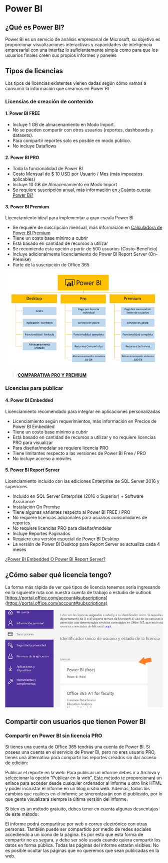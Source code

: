 # Power BI

## ¿Qué es Power BI?
Power BI es un servicio de análisis empresarial de Microsoft, su objetivo es proporcionar visualizaciones interactivas y capacidades de inteligencia empresarial con una interfaz lo suficientemente simple como para que los usuarios finales creen sus propios informes y paneles

## Tipos de licencias

Los tipos de licencias existentes vienen dadas según cómo vamos a consumir la información que creamos en Power BI

### Licensias de creación de contenido
#### 1. Power BI FREE
- Incluye 1 GB de almacenamiento en Modo Import.
- No se pueden compartir con otros usuarios (reportes, dashboards y datasets).
- Para compartir reportes solo es posible en modo público.
- No incluye Dataflows

#### 2. Power BI PRO
- Toda la funcionalidad de Power BI
- Costo Mensual de $ 10 USD por Usuario / Mes (más impuestos aplicables)
- Incluye 10 GB de Almacenamiento en Modo Import
- Se requiere suscripción anual, más información en [¿Cuánto cuesta Power BI?](https://powerbi.microsoft.com/es-es/pricing/)

#### 3. Power BI Premium
Licenciamiento ideal para implementar a gran escala Power BI

- Se requiere de suscripción mensual, más información en [Calculadora de Power BI Premium](https://powerbi.microsoft.com/es-es/calculator/)
- Tiene un costo base mínimo a cubrir
- Está basado en cantidad de recursos a utilizar
- Se recomienda esta opción a partir de 500 usuarios (Costo-Beneficio)
- Incluye adicionalmente licenciamiento de Power BI Report Server (On-Premise)
- Parte de la suscripción de Office 365

![Tabla_diferencias_licencia](https://github.com/alejandroasc96/Power-BI/blob/master/images/Power-BI-Licencias.png?raw=true)

> [**COMPARATIVA PRO Y PREMIUM**](https://powerbi.microsoft.com/es-es/pricing/#powerbi-comparison-table)

### Licencias para publicar

#### 4. Power BI Embedded
Licenciamiento recomendado para integrar en aplicaciones personalizadas

- Licenciamiento según requerimientos, más información en Precios de Power BI Embedded
- Tiene un costo base mínimo a cubrir
- Está basado en cantidad de recursos a utilizar y no requiere licencias PRO para visualizar
- Para diseñar/modelar se requiere licencia PRO
- Tiene limitantes respecto a las versiones de Power BI Free / PRO
- No incluye acceso a móviles

#### 5. Power BI Report Server
Licenciamiento incluido con las ediciones Enterprise de SQL Server 2016 y superiores

- Incluido en SQL Server Enterprise (2016 o Superior) + Software Assurance
- Instalación On Premise
- Tiene algunas variantes respecto al Power BI FREE / PRO
- No requiere licencias adicionales para usuarios consumidores de reportes
- No requiere licencias PRO para diseñar/modelar
- Incluye Reportes Paginados
- Requiere una versión especial de Power BI Desktop
- La versión de Power BI Desktop para Report Server se actualiza cada 4 meses

[¿Power BI Embedded O Power BI Report Server?]()


## ¿Cómo saber qué licencia tengo?
La forma más rápida de ver qué tipos de licencia tenemos sería ingresando en la siguiente ruta con nuestra cuenta de trabajo o estudio de outlook [https://portal.office.com/account#subscriptions](https://portal.office.com/account#subscriptions)

![foto_tipo_licencia](https://github.com/alejandroasc96/Power-BI/blob/master/images/resumen_tipo_licencia.png?raw=true)

## Compartir con usuarios que tienen Power BI

### Compartir en Power BI sin licencia PRO
Si tienes una cuenta de Office 365 tendrás una cuenta de Power BI. Si posees una cuenta en el servicio de Power BI, pero no eres usuario PRO, tienes una alternativa para compartir los reportes creados sin dar acceso de edición:

Publicar el reporte en la web: Para publicar un informe debes ir a Archivo y seleccionar la opción “Publicar en la web”. Este método te proporcionará un enlace para acceder desde cualquier ordenador al informe u otro link HTML y poder incrustar el informe en un blog o sitio web.
Además, todos los cambios que realices en el informe se sincronizarán con el publicado, por lo que gente visualizará siempre la última versión del informe.

Si bien es un método gratuito, debes tener en cuenta algunas desventajas de este método:

El informe podrá compartirse por web o correo electrónico con otras personas. También puede ser compartido por medio de redes sociales accediendo a un icono de la página. Es por esto que esta forma de compartir no es segura, y debe ser sólo usada cuando quiera compartir los datos en forma pública.
Todas las páginas del informe estarán visibles. No es posible ocultar las páginas que no queremos que sean publicadas en la web.
